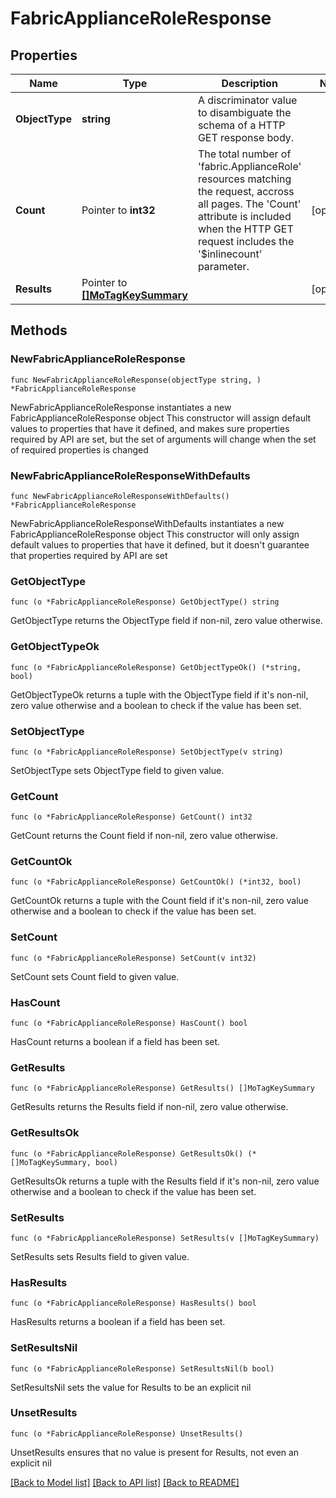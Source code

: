 # FabricApplianceRoleResponse

## Properties

Name | Type | Description | Notes
------------ | ------------- | ------------- | -------------
**ObjectType** | **string** | A discriminator value to disambiguate the schema of a HTTP GET response body. | 
**Count** | Pointer to **int32** | The total number of &#39;fabric.ApplianceRole&#39; resources matching the request, accross all pages. The &#39;Count&#39; attribute is included when the HTTP GET request includes the &#39;$inlinecount&#39; parameter. | [optional] 
**Results** | Pointer to [**[]MoTagKeySummary**](MoTagKeySummary.md) |  | [optional] 

## Methods

### NewFabricApplianceRoleResponse

`func NewFabricApplianceRoleResponse(objectType string, ) *FabricApplianceRoleResponse`

NewFabricApplianceRoleResponse instantiates a new FabricApplianceRoleResponse object
This constructor will assign default values to properties that have it defined,
and makes sure properties required by API are set, but the set of arguments
will change when the set of required properties is changed

### NewFabricApplianceRoleResponseWithDefaults

`func NewFabricApplianceRoleResponseWithDefaults() *FabricApplianceRoleResponse`

NewFabricApplianceRoleResponseWithDefaults instantiates a new FabricApplianceRoleResponse object
This constructor will only assign default values to properties that have it defined,
but it doesn't guarantee that properties required by API are set

### GetObjectType

`func (o *FabricApplianceRoleResponse) GetObjectType() string`

GetObjectType returns the ObjectType field if non-nil, zero value otherwise.

### GetObjectTypeOk

`func (o *FabricApplianceRoleResponse) GetObjectTypeOk() (*string, bool)`

GetObjectTypeOk returns a tuple with the ObjectType field if it's non-nil, zero value otherwise
and a boolean to check if the value has been set.

### SetObjectType

`func (o *FabricApplianceRoleResponse) SetObjectType(v string)`

SetObjectType sets ObjectType field to given value.


### GetCount

`func (o *FabricApplianceRoleResponse) GetCount() int32`

GetCount returns the Count field if non-nil, zero value otherwise.

### GetCountOk

`func (o *FabricApplianceRoleResponse) GetCountOk() (*int32, bool)`

GetCountOk returns a tuple with the Count field if it's non-nil, zero value otherwise
and a boolean to check if the value has been set.

### SetCount

`func (o *FabricApplianceRoleResponse) SetCount(v int32)`

SetCount sets Count field to given value.

### HasCount

`func (o *FabricApplianceRoleResponse) HasCount() bool`

HasCount returns a boolean if a field has been set.

### GetResults

`func (o *FabricApplianceRoleResponse) GetResults() []MoTagKeySummary`

GetResults returns the Results field if non-nil, zero value otherwise.

### GetResultsOk

`func (o *FabricApplianceRoleResponse) GetResultsOk() (*[]MoTagKeySummary, bool)`

GetResultsOk returns a tuple with the Results field if it's non-nil, zero value otherwise
and a boolean to check if the value has been set.

### SetResults

`func (o *FabricApplianceRoleResponse) SetResults(v []MoTagKeySummary)`

SetResults sets Results field to given value.

### HasResults

`func (o *FabricApplianceRoleResponse) HasResults() bool`

HasResults returns a boolean if a field has been set.

### SetResultsNil

`func (o *FabricApplianceRoleResponse) SetResultsNil(b bool)`

 SetResultsNil sets the value for Results to be an explicit nil

### UnsetResults
`func (o *FabricApplianceRoleResponse) UnsetResults()`

UnsetResults ensures that no value is present for Results, not even an explicit nil

[[Back to Model list]](../README.md#documentation-for-models) [[Back to API list]](../README.md#documentation-for-api-endpoints) [[Back to README]](../README.md)



